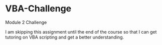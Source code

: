 # VBA-Challenge
Module 2 Challenge

I am skipping this assignment until the end of the course so that I can get tutoring on VBA scripting and get a better understanding.

